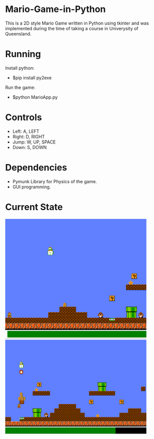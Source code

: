 # Mario-Game-in-Python
This is a 2D style Mario Game written in Python using tkinter and was implemented during the time of taking a course in Univerysity of Queensland.

# Running
Install python:
- $pip install py2exe

Run the game:
- $python MarioApp.py

# Controls
  
- Left:   A, LEFT
- Right:  D, RIGHT
- Jump:   W, UP, SPACE
- Down:   S, DOWN

# Dependencies
- Pymunk Library for Physics of the game.
- GUI programming.

# Current State
<img src="https://github.com/uqsquach/Mario-Game-in-Python/blob/main/images/1.png" length="100" width="450">   
<img src="https://github.com/uqsquach/Mario-Game-in-Python/blob/main/images/2.png" length="150" width="450">


